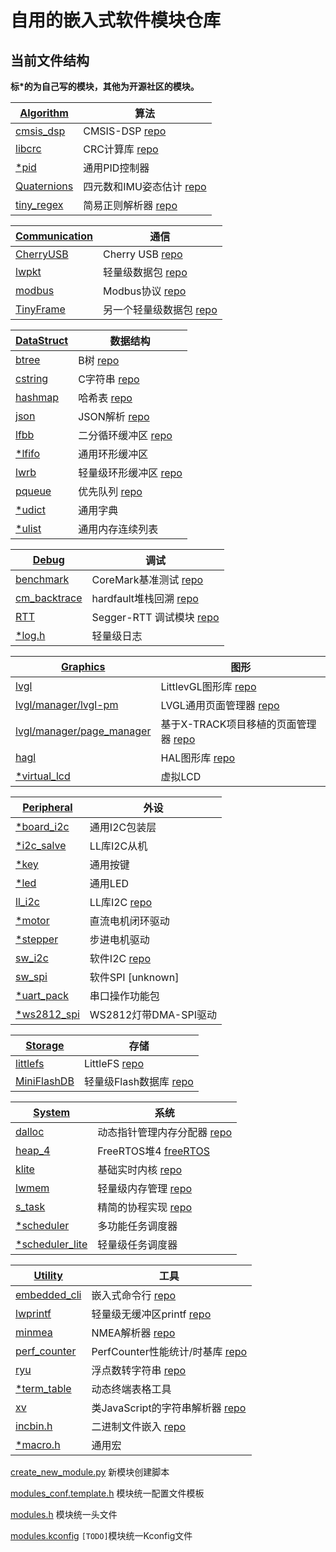 # 自用的嵌入式软件模块仓库

## 当前文件结构

**标*的为自己写的模块，其他为开源社区的模块。**

| [Algorithm](./algorithm) | 算法 |
|-------|-------|
| [cmsis_dsp](./algorithm/cmsis_dsp) | CMSIS-DSP [repo](https://github.com/ARM-software/CMSIS-DSP) |
| [libcrc](./algorithm/libcrc) | CRC计算库 [repo](https://github.com/whik/crc-lib-c) |
| [*pid](./algorithm/pid) | 通用PID控制器 |
| [Quaternions](./algorithm/quaternion) | 四元数和IMU姿态估计 [repo](https://github.com/rbv188/IMU-algorithm) |
| [tiny_regex](./algorithm/tiny_regex)|  简易正则解析器 [repo](https://github.com/zeta-zero/tiny-regex-c) |

| [Communication](./communication) | 通信 |
|-------|-------|
| [CherryUSB](./communication/cherryusb) | Cherry USB [repo](https://github.com/cherry-embedded/CherryUSB) |
| [lwpkt](./communication/lwpkt) | 轻量级数据包 [repo](https://github.com/MaJerle/lwpkt) |
| [modbus](./communication/modbus) | Modbus协议 [repo](https://github.com/wql7013/ModBus) |
| [TinyFrame](./communication/tinyframe) | 另一个轻量级数据包 [repo](https://github.com/MightyPork/TinyFrame) |

| [DataStruct](./datastruct) | 数据结构 |
|-------|-------|
| [btree](./datastruct/btree) | B树 [repo](https://github.com/tidwall/btree.c) |
| [cstring](./datastruct/cstring) | C字符串 [repo](https://github.com/cloudwu/cstring) |
| [hashmap](./datastruct/hashmap) | 哈希表 [repo](https://github.com/tidwall/hashmap.c) |
| [json](./datastruct/json) | JSON解析 [repo](https://github.com/tidwall/json.c) |
| [lfbb](./datastruct/lfbb) | 二分循环缓冲区 [repo](https://github.com/DNedic/lfbb) |
| [*lfifo](./datastruct/lfifo) | 通用环形缓冲区 |
| [lwrb](./datastruct/lwrb) | 轻量级环形缓冲区 [repo](https://github.com/MaJerle/lwrb) |
| [pqueue](./datastruct/pqueue) | 优先队列 [repo](https://github.com/tidwall/pqueue.c) |
| [*udict](./datastruct/udict) | 通用字典 |
| [*ulist](./datastruct/ulist) | 通用内存连续列表 |

| [Debug](./debug) | 调试 |
|-------|-------|
| [benchmark](./debug/benchmark) | CoreMark基准测试 [repo](https://github.com/eembc/coremark) |
| [cm_backtrace](./debug/cm_backtrace) | hardfault堆栈回溯 [repo](https://github.com/armink/CmBacktrace) |
| [RTT](./debug/rtt) | Segger-RTT 调试模块 [repo](https://www.segger.com/products/debug-probes/j-link/technology/about-real-time-transfer/) |
| [*log.h](./debug/log.h) | 轻量级日志 |

| [Graphics](./graphics) | 图形 |
|-------|-------|
| [lvgl](./graphics/lvgl) | LittlevGL图形库 [repo](https://github.com/lvgl/lvgl) |
| [lvgl/manager/lvgl-pm](./graphics/lvgl/manager/lvgl-pm) | LVGL通用页面管理器 [repo](https://github.com/LanFly/lvgl-pm) |
| [lvgl/manager/page_manager](./graphics/lvgl/manager/page_manager) | 基于X-TRACK项目移植的页面管理器 [repo](https://github.com/geekheart/page_manager) |
| [hagl](./graphics/hagl) | HAL图形库 [repo](https://github.com/tuupola/hagl) |
| [*virtual_lcd](./graphics/virtual_lcd) | 虚拟LCD |

| [Peripheral](./peripheral) | 外设 |
|-------|-------|
| [*board_i2c](./peripheral/board_i2c) | 通用I2C包装层 |
| [*i2c_salve](./peripheral/i2c_slave) | LL库I2C从机 |
| [*key](./peripheral/key) | 通用按键 |
| [*led](./peripheral/led) | 通用LED |
| [ll_i2c](./peripheral/ll_i2c) | LL库I2C [repo](https://github.com/jesstr/i2c_ll) |
| [*motor](./peripheral/motor) | 直流电机闭环驱动 |
| [*stepper](./peripheral/stepper) | 步进电机驱动 |
| [sw_i2c](./peripheral/sw_i2c) | 软件I2C [repo](https://github.com/liyanboy74/soft-i2c) |
| [sw_spi](./peripheral/sw_spi) | 软件SPI [unknown] |
| [*uart_pack](./peripheral/uart_pack) | 串口操作功能包 |
| [*ws2812_spi](./peripheral/ws2812_spi) | WS2812灯带DMA-SPI驱动 |

| [Storage](./storage) | 存储 |
|-------|-------|
| [littlefs](./storage/littlefs) | LittleFS [repo](https://github.com/littlefs-project/littlefs) |
| [MiniFlashDB](./storage/miniflashdb) | 轻量级Flash数据库 [repo](https://github.com/Jiu-xiao/MiniFlashDB) |

| [System](./system) | 系统 |
|-------|-------|
| [dalloc](./system/dalloc) | 动态指针管理内存分配器 [repo](https://github.com/SkyEng1neering/dalloc) |
| [heap_4](./system/heap_4) | FreeRTOS堆4 [freeRTOS](https://www.freertos.org/a00111.html) |
| [klite](./system/klite) | 基础实时内核 [repo](https://gitee.com/kerndev/klite) |
| [lwmem](./system/lwmem) | 轻量级内存管理 [repo](https://github.com/MaJerle/lwmem) |
| [s_task](./system/s_task) | 精简的协程实现 [repo](https://github.com/xhawk18/s_task) |
| [*scheduler](./system/scheduler) | 多功能任务调度器 |
| [*scheduler_lite](./system/scheduler_lite) | 轻量级任务调度器 |

| [Utility](./utility) | 工具 |
|-------|-------|
| [embedded_cli](./utility/embedded_cli) | 嵌入式命令行 [repo](https://github.com/funbiscuit/embedded-cli) |
| [lwprintf](./utility/lwprintf) | 轻量级无缓冲区printf [repo](https://github.com/MaJerle/lwprintf) |
| [minmea](./utility/minmea) | NMEA解析器 [repo](https://github.com/ata4/minema) |
| [perf_counter](./utility/perf_counter) | PerfCounter性能统计/时基库 [repo](https://github.com/GorgonMeducer/perf_counter) |
| [ryu](./utility/ryu) | 浮点数转字符串 [repo](https://github.com/tidwall/ryu) |
| [*term_table](./utility/term_table) | 动态终端表格工具 |
| [xv](./utility/xv) | 类JavaScript的字符串解析器 [repo](https://github.com/tidwall/xv) |
| [incbin.h](./utility/incbin.h) | 二进制文件嵌入 [repo](https://github.com/graphitemaster/incbin) |
| [*macro.h](./utility/macro.h) | 通用宏 |

[create_new_module.py](./create_new_module.py) 新模块创建脚本

[modules_conf.template.h](./modules_conf.template.h) 模块统一配置文件模板

[modules.h](./modules.h) 模块统一头文件

[modules.kconfig](./modules.kconfig) `[TODO]`模块统一Kconfig文件
